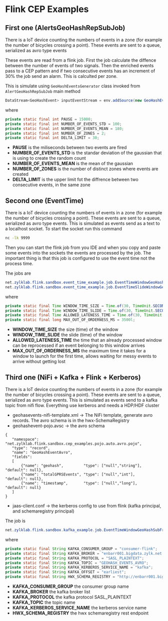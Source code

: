 # Flink CEP Examples

## First one (AlertsGeoHashRepSubJob)

There is a IoT device counting the numbers of events in a zone (for example the number of bicycles crossing a point). These events are sent to a queue, serialized as avro type events

These events are read from a flink job. First the job calculate the diffence between the number of events of two signals. Then the enriched events pass to a CEP pattern and if two consecutive events has an increment of 30% the job send an alarm. This is calculted per zone.

This is simulate using ``GeoHashEventsGenerator`` class invoked from ``AlertGeoHashRepSubJob`` main method

```java
DataStream<GeoHashEvent> inputEventStream = env.addSource(new GeoHashEventsGenerator(PAUSE, NUMBER_OF_EVENTS_STD, NUMBER_OF_EVENTS_MEAN, NUMBER_OF_ZONES))
```
where

```java
private static final int PAUSE = 15000; 
private static final int NUMBER_OF_EVENTS_STD = 100;
private static final int NUMBER_OF_EVENTS_MEAN = 180;
private static final int NUMBER_OF_ZONES = 2;
private static final int DELTA_LIMIT = 30;
```

 * **PAUSE** is the miliseconds between two events are fired
 * **NUMBER_OF_EVENTS_STD** is the standar deviation of the gaussian that is using to create the random count
 * **NUMBER_OF_EVENTS_MEAN** is the mean of the gaussian
 * **NUMBER_OF_ZONES** is the number of distinct zones where events are created
 * **DELTA_LIMIT** is the upper limit fot the diffrence between two consecutive events, in the same zone

## Second one (EventTime)

There is a IoT device counting the numbers of events in a zone (for example the number of bicycles crossing a point). These events are sent to a queue, serialized as avro type events. This is simulated as events send as a text to a localhost socket. To start the socket run this command

```bash
nc -lk 9999
```

Then you can start the flink job from you IDE and when you copy and paste some events into the sockets the events are processed by the job. The important thing is that this job is configured to use the event time not the process time.

The jobs are

```java
net.zylklab.flink.sandbox.event_time_example.job.EventTimeWindowGeoHashSubJob
net.zylklab.flink.sandbox.event_time_example.job.EventTimeSlideWindowGeoHashSubJob
```

where

```java
private static final Time WINDOW_TIME_SIZE = Time.of(30, TimeUnit.SECONDS);
private static final Time WINDOW_TIME_SLIDE = Time.of(30, TimeUnit.SECONDS);
private static final Time ALLOWED_LATENESS_TIME = Time.of(30, TimeUnit.SECONDS);
private static final long MAX_OUT_OF_ORDERNESS_MS = 3500l;
```

 * **WINDOW_TIME_SIZE** the size (time) of the window 
 * **WINDOW_TIME_SLIDE** the slide (time) of the window
 * **ALLOWED_LATENESS_TIME** the time that an already processed window can be reprocessed if an event belonging to this window arrives
 * **MAX_OUT_OF_ORDERNESS_MS** the maximum time it takes for a window to launch for the first time, allows waiting for messy events to arrive without getting lost

## Third one (NiFi + Kafka + Flink + Kerberos)
 
There is a IoT device counting the numbers of events in a zone (for example the number of bicycles crossing a point). These events are sent to a queue, serialized as avro type events. This is simulated as events send to a kafka topic from nifi flow. Everything use kerberos and needs a HDP/HDF cluster

 * geohasevents-nifi-template.xml -> The NiFi template, generate avro records. The avro schema is in the hwx-SchemaRegistry
 * geohashevent-pojo.avsc -> the avro schema
 ```avro
 {
	"namespace": "net.zylklab.flink.sandbox.cep_examples.pojo.auto.avro.pojo",
	"type": "record",
	"name": "GeoHashEventAvro",
	"fields": 
	[
		{"name": "geohash",			"type": ["null","string"], "default": null},
		{"name": "totalGPRSEvents",	"type": ["null","int"], 	"default": null},
		{"name": "timestamp",		"type": ["null","long"], 	"default": null}
	]
}
 ```
 * jaas-client.conf -> the kerberos config to use from flink (kafka principal, and schemaregistry principal)
 
 The job is
 ```java
 net.zylklab.flink.sandbox.kafka_example.job.EventTimeWindowGeoHashSubFromKafkaJob
 ```
 
 where
 
 ```java
private static final String KAFKA_CONSUMER_GROUP = "consumer-flink";
private static final String KAFKA_BROKER = "enbarr001.bigdata.zylk.net:6667,enbarr002.bigdata.zylk.net:6667";
private static final String KAFKA_PROTOCOL = "SASL_PLAINTEXT";
private static final String KAFKA_TOPIC = "GEOHASH_EVENTS_AVRO";
private static final String KAFKA_KERBEROS_SERVICE_NAME = "kafka";
private static final String KAFKA_OFFSET = "earliest";
private static final String HWX_SCHEMA_REGISTRY = "http://enbarr001.bigdata.zylk.net:7788/api/v1";
 ```
 
 * **KAFKA_CONSUMER_GROUP** the consumer group name
 * **KAFKA_BROKER** the kafka broker list
 * **KAFKA_PROTOCOL** the kafka protocol SASL_PLAINTEXT
 * **KAFKA_TOPIC** the topic name
 * **KAFKA_KERBEROS_SERVICE_NAME** the kerberos service name
 * **HWX_SCHEMA_REGISTRY** the hwx schemaregistry rest endpoint
  

  